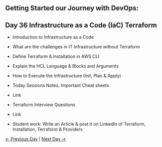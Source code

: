 ## Getting Started our Journey with DevOps:

## Day 36 Infrastructure as a Code (IaC) Terraform

 - Introduction to Infrastructure as a Code
 - What are the challenges in IT Infrastructure without Terraform
 - Define Terraform & Installation in AWS CLI
 - Explain the HCL Language & Blocks and Arguments
 - How to Execute the Infrastructure (Init, Plan & Apply)
 

  - Today Sessions Notes, Important Cheat sheets 
  - Link
  - Terraform Interview Questions
  - Link

  - Student work: Write an Article & post it on LinkedIn of Terraform, Installation, Terraform & Providers

 [← Previous Day](../day36/README.md) | [Next Day →](../day38/README.md)
